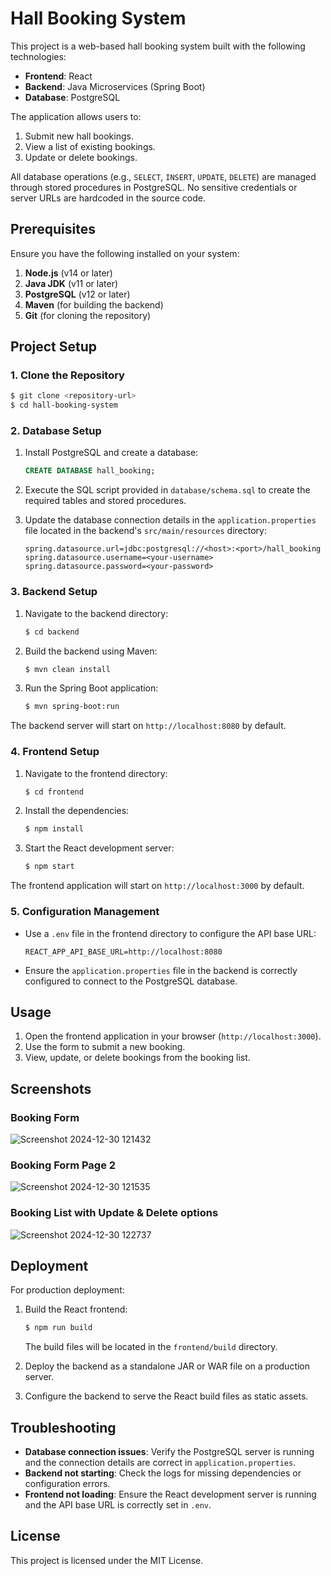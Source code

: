 # Hall Booking System

This project is a web-based hall booking system built with the following technologies:

- **Frontend**: React
- **Backend**: Java Microservices (Spring Boot)
- **Database**: PostgreSQL

The application allows users to:
1. Submit new hall bookings.
2. View a list of existing bookings.
3. Update or delete bookings.

All database operations (e.g., `SELECT`, `INSERT`, `UPDATE`, `DELETE`) are managed through stored procedures in PostgreSQL. No sensitive credentials or server URLs are hardcoded in the source code.

## Prerequisites

Ensure you have the following installed on your system:

1. **Node.js** (v14 or later)
2. **Java JDK** (v11 or later)
3. **PostgreSQL** (v12 or later)
4. **Maven** (for building the backend)
5. **Git** (for cloning the repository)

## Project Setup

### 1. Clone the Repository

```bash
$ git clone <repository-url>
$ cd hall-booking-system
```

### 2. Database Setup

1. Install PostgreSQL and create a database:
   ```sql
   CREATE DATABASE hall_booking;
   ```

2. Execute the SQL script provided in `database/schema.sql` to create the required tables and stored procedures.

3. Update the database connection details in the `application.properties` file located in the backend's `src/main/resources` directory:
   ```properties
   spring.datasource.url=jdbc:postgresql://<host>:<port>/hall_booking
   spring.datasource.username=<your-username>
   spring.datasource.password=<your-password>
   ```

### 3. Backend Setup

1. Navigate to the backend directory:
   ```bash
   $ cd backend
   ```

2. Build the backend using Maven:
   ```bash
   $ mvn clean install
   ```

3. Run the Spring Boot application:
   ```bash
   $ mvn spring-boot:run
   ```

The backend server will start on `http://localhost:8080` by default.

### 4. Frontend Setup

1. Navigate to the frontend directory:
   ```bash
   $ cd frontend
   ```

2. Install the dependencies:
   ```bash
   $ npm install
   ```

3. Start the React development server:
   ```bash
   $ npm start
   ```

The frontend application will start on `http://localhost:3000` by default.

### 5. Configuration Management

- Use a `.env` file in the frontend directory to configure the API base URL:
  ```env
  REACT_APP_API_BASE_URL=http://localhost:8080
  ```

- Ensure the `application.properties` file in the backend is correctly configured to connect to the PostgreSQL database.

## Usage

1. Open the frontend application in your browser (`http://localhost:3000`).
2. Use the form to submit a new booking.
3. View, update, or delete bookings from the booking list.

## Screenshots

### Booking Form
![Screenshot 2024-12-30 121432](https://github.com/user-attachments/assets/cfd70ae8-8d9e-41ef-ab51-12caf2f78cd6)

### Booking Form Page 2
![Screenshot 2024-12-30 121535](https://github.com/user-attachments/assets/8f88bffc-d9b0-4f6e-a161-14815f3e4404)

### Booking List with Update & Delete options
![Screenshot 2024-12-30 122737](https://github.com/user-attachments/assets/260beb55-fe4c-46fa-9dde-9fc0ea49f779)

## Deployment

For production deployment:

1. Build the React frontend:
   ```bash
   $ npm run build
   ```
   The build files will be located in the `frontend/build` directory.

2. Deploy the backend as a standalone JAR or WAR file on a production server.

3. Configure the backend to serve the React build files as static assets.

## Troubleshooting

- **Database connection issues**: Verify the PostgreSQL server is running and the connection details are correct in `application.properties`.
- **Backend not starting**: Check the logs for missing dependencies or configuration errors.
- **Frontend not loading**: Ensure the React development server is running and the API base URL is correctly set in `.env`.

## License

This project is licensed under the MIT License.
